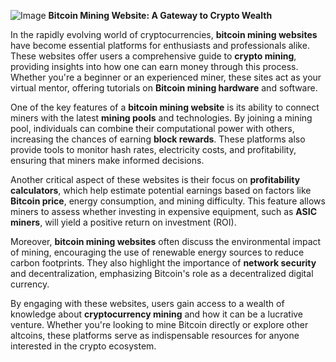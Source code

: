 
![Image](https://github.com/user-attachments/assets/31692037-0104-4703-abd1-696b6a7dd41b)
**Bitcoin Mining Website: A Gateway to Crypto Wealth**

In the rapidly evolving world of cryptocurrencies, **bitcoin mining websites** have become essential platforms for enthusiasts and professionals alike. These websites offer users a comprehensive guide to **crypto mining**, providing insights into how one can earn money through this process. Whether you're a beginner or an experienced miner, these sites act as your virtual mentor, offering tutorials on **Bitcoin mining hardware** and software.

One of the key features of a **bitcoin mining website** is its ability to connect miners with the latest **mining pools** and technologies. By joining a mining pool, individuals can combine their computational power with others, increasing the chances of earning **block rewards**. These platforms also provide tools to monitor hash rates, electricity costs, and profitability, ensuring that miners make informed decisions. 

Another critical aspect of these websites is their focus on **profitability calculators**, which help estimate potential earnings based on factors like **Bitcoin price**, energy consumption, and mining difficulty. This feature allows miners to assess whether investing in expensive equipment, such as **ASIC miners**, will yield a positive return on investment (ROI).

Moreover, **bitcoin mining websites** often discuss the environmental impact of mining, encouraging the use of renewable energy sources to reduce carbon footprints. They also highlight the importance of **network security** and decentralization, emphasizing Bitcoin's role as a decentralized digital currency.

By engaging with these websites, users gain access to a wealth of knowledge about **cryptocurrency mining** and how it can be a lucrative venture. Whether you're looking to mine Bitcoin directly or explore other altcoins, these platforms serve as indispensable resources for anyone interested in the crypto ecosystem.